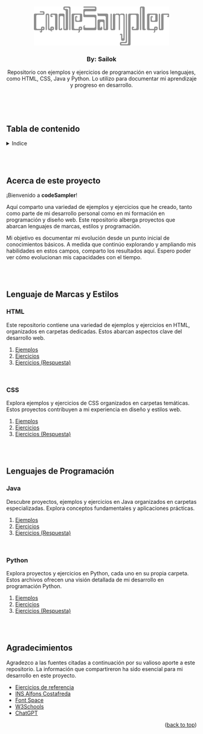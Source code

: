 <a name="readme-top"></a>

<!-- LOGO PROJECTE -->
<br />
<div align="center">
  <img src="img_readme/codeSampler.png" alt="Logo codeSampler">
  <h3 align="center">By: Sailok</h3>

  <p align="center">
    Repositorio con ejemplos y ejercicios de programación en varios lenguajes, como HTML, CSS, Java y Python. Lo utilizo para documentar mi aprendizaje y progreso en desarrollo.
  </p>
  <br><br><br>
</div>


<!-- TABLA DE CONTENIDO -->
## Tabla de contenido
<details>
  <summary>Indice</summary>
  <ol>
    <li>
      <a href="#acerca-de-este-proyecto">Acerca de este proyecto</a>
    </li>
    <li>
      <a href="#lenguaje-marcas-estilos">Lenguaje de Marcas y Estilos</a>
      <ul>
        <li><a href="#html">HTML</a></li>
        <li><a href="#css">CSS</a></li>
      </ul>
    </li>
    <li>
      <a href="#lenguaje-programacion">Lenguajes de Programación</a>
      <ul>
        <li><a href="#java">JAVA</a></li>
        <li><a href="#python">PYTHON</a></li>
      </ul>
    </li>
  </ol>
</details>

<br><br>

<!-- ACERCA DE ESTE PROYECTO -->
## Acerca de este proyecto
¡Bienvenido a <strong>codeSampler</strong>! 

Aquí comparto una variedad de ejemplos y ejercicios que he creado, tanto como parte de mi desarrollo personal como en mi formación en programación y diseño web. Este repositorio alberga proyectos que abarcan lenguajes de marcas, estilos y programación.

Mi objetivo es documentar mi evolución desde un punto inicial de conocimientos básicos. A medida que continúo explorando y ampliando mis habilidades en estos campos, comparto los resultados aquí. Espero poder ver cómo evolucionan mis capacidades con el tiempo.

<br><br>

<!-- Lenguaje de Marcas y Estilos -->
## Lenguaje de Marcas y Estilos
### HTML 
Este repositorio contiene una variedad de ejemplos y ejercicios en HTML, organizados en carpetas dedicadas. Estos abarcan aspectos clave del desarrollo web.

  <ol>
    <li>
      <a href="https://github.com/Sailok25/codeSampler/tree/main/HTML/ejemplos">Ejemplos</a>
    </li>
    <li>
      <a href="https://github.com/Sailok25/codeSampler/tree/main/HTML/ejercicios">Ejercicios</a>
    </li>
    <li>
      <a href="https://github.com/Sailok25/codeSampler/tree/main/HTML/ejemplos">Ejercicios (Respuesta)</a>
    </li>
  </ol>
<br>

### CSS 
Explora ejemplos y ejercicios de CSS organizados en carpetas temáticas. Estos proyectos contribuyen a mi experiencia en diseño y estilos web.

  <ol>
    <li>
      <a href="https://github.com/Sailok25/codeSampler/tree/main/HTML/ejemplos">Ejemplos</a>
    </li>
    <li>
      <a href="#">Ejercicios</a>
    </li>
    <li>
      <a href="#">Ejercicios (Respuesta)</a>
    </li>
  </ol>

<br><br>

<!-- Lenguajes de Programación -->
## Lenguajes de Programación

### Java
Descubre proyectos, ejemplos y ejercicios en Java organizados en carpetas especializadas. Explora conceptos fundamentales y aplicaciones prácticas.

  <ol>
    <li>
      <a href="https://github.com/Sailok25/codeSampler/tree/main/HTML/ejemplos">Ejemplos</a>
    </li>
    <li>
      <a href="#">Ejercicios</a>
    </li>
    <li>
      <a href="#">Ejercicios (Respuesta)</a>
    </li>
  </ol>

<br>

### Python
Explora proyectos y ejercicios en Python, cada uno en su propia carpeta. Estos archivos ofrecen una visión detallada de mi desarrollo en programación Python.

  <ol>
    <li>
      <a href="https://github.com/Sailok25/codeSampler/tree/main/HTML/ejemplos">Ejemplos</a>
    </li>
    <li>
      <a href="#">Ejercicios</a>
    </li>
    <li>
      <a href="#">Ejercicios (Respuesta)</a>
    </li>
  </ol>


<br><br>

<!-- AGRADECIMIENTOS -->
## Agradecimientos

Agradezco a las fuentes citadas a continuación por su valioso aporte a este repositorio. La información que compartireron ha sido esencial para mi desarrollo en este proyecto.


* [Ejercicios de referencia](http://desarrolloweb.dlsi.ua.es/libros/html-css/ejercicios)
* [INS Alfons Costafreda](https://www.insalfonscostafreda.cat/)
* [Font Space](https://www.fontspace.com/)
* [W3Schools](https://www.w3schools.com/)
* [ChatGPT](https://chat.openai.com)

<p align="right">(<a href="#readme-top">back to top</a>)</p>